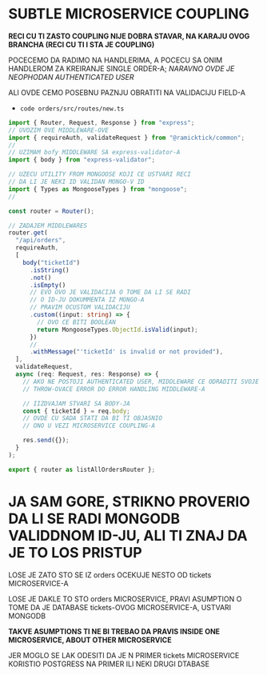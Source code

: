 # SUBTLE MICROSERVICE COUPLING

**RECI CU TI ZASTO COUPLING NIJE DOBRA STAVAR, NA KARAJU OVOG BRANCHA (RECI CU TI I STA JE COUPLING)**

POCECEMO DA RADIMO NA HANDLERIMA, A POCECU SA ONIM HANDLEROM ZA KREIRANJE SINGLE ORDER-A; *NARAVNO OVDE JE NEOPHODAN AUTHENTICATED USER*

ALI OVDE CEMO POSEBNU PAZNJU OBRATITI NA VALIDACIJU FIELD-A

- `code orders/src/routes/new.ts`

```ts
import { Router, Request, Response } from "express";
// UVOZIM OVE MIDDLEWARE-OVE
import { requireAuth, validateRequest } from "@ramicktick/common";
//
// UZIMAM bofy MIDDLEWARE SA express-validator-A
import { body } from "express-validator";

// UZECU UTILITY FROM MONGOOSE KOJI CE USTVARI RECI
// DA LI JE NEKI ID VALIDAN MONGO-V ID
import { Types as MongooseTypes } from "mongoose";
//

const router = Router();

// ZADAJEM MIDDLEWARES
router.get(
  "/api/orders",
  requireAuth,
  [
    body("ticketId")
      .isString()
      .not()
      .isEmpty()
      // EVO OVO JE VALIDACIJA O TOME DA LI SE RADI
      // O ID-JU DOKUMMENTA IZ MONGO-A
      // PRAVIM OCUSTOM VALIDACIJU
      .custom((input: string) => {
        // OVO CE BITI BOOLEAN
        return MongooseTypes.ObjectId.isValid(input);
      })
      //
      .withMessage("'ticketId' is invalid or not provided"),
  ],
  validateRequest,
  async (req: Request, res: Response) => {
    // AKO NE POSTOJI AUTHENTICATED USER, MIDDLEWARE CE ODRADITI SVOJE
    // THROW-OVACE ERROR DO ERROR HANDLING MIDDLEWARE-A

    // IIZDVAJAM STVARI SA BODY-JA
    const { ticketId } = req.body;
    // OVDE CU SADA STATI DA BI TI OBJASNIO
    // ONO U VEZI MICROSERVICE COUPLING-A

    res.send({});
  }
);

export { router as listAllOrdersRouter };
```

# JA SAM GORE, STRIKNO PROVERIO DA LI SE RADI MONGODB VALIDDNOM ID-JU, ALI TI ZNAJ DA JE TO LOS PRISTUP

LOSE JE ZATO STO SE IZ orders OCEKUJE NESTO OD tickets MICROSERVICE-A

LOSE JE DAKLE TO STO orders MICROSERVICE, PRAVI ASUMPTION O TOME DA JE DATABASE tickets-OVOG MICROSERVICE-A, USTVARI MONGODB

**TAKVE ASUMPTIONS TI NE BI TREBAO DA PRAVIS INSIDE ONE MICROSERVICE, ABOUT OTHER MICROSERVICE**

JER MOGLO SE LAK ODESITI DA JE N PRIMER tickets MICROSERVICE KORISTIO POSTGRESS NA PRIMER ILI NEKI DRUGI DTABASE




